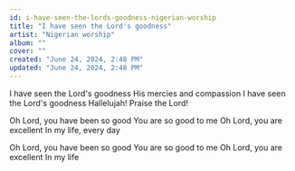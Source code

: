 ```yaml
---
id: i-have-seen-the-lords-goodness-nigerian-worship
title: "I have seen the Lord's goodness"
artist: "Nigerian worship"
album: ""
cover: ""
created: "June 24, 2024, 2:48 PM"
updated: "June 24, 2024, 2:48 PM"
---
```


I have seen the Lord's goodness
His mercies and compassion
I have seen the Lord's goodness
Hallelujah! Praise the Lord!

Oh Lord, you have been so good
You are so good to me
Oh Lord, you are excellent
In my life, every day

Oh Lord, you have been so good
You are so good to me
Oh Lord, you are excellent
In my life
